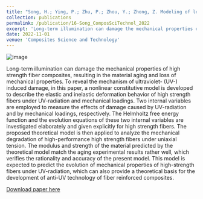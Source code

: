 ```yaml
---
title: "Song, H.; Ying, P.; Zhu, P.; Zhou, Y.; Zhong, Z. Modeling of load responses and aging of high strength fibers considering UV-radiation. Composites Science and Technology 2023, 231. DOI: 10.1016/j.compscitech.2022.109806"
collection: publications
permalink: /publication/16-Song_ComposSciTechnol_2022
excerpt: 'Long-term illumination can damage the mechanical properties of high strength fiber composites, resulting in the material aging and loss of mechanical properties. To reveal the mechanism of ultraviolet- (UV-) induced damage, in this paper, a nonlinear constitutive model is developed to describe the elastic and inelastic deformation behavior of high strength fibers under UV-radiation and mechanical loadings.'
date: 2022-11-01
venue: 'Composites Science and Technology'
---
```

![image](https://user-images.githubusercontent.com/54773018/216847764-8fb36d30-20e2-4d38-b731-5c35a637b50f.png)

Long-term illumination can damage the mechanical properties of high strength fiber composites, resulting in the material aging and loss of mechanical properties. To reveal the mechanism of ultraviolet- (UV-) induced damage, in this paper, a nonlinear constitutive model is developed to describe the elastic and inelastic deformation behavior of high strength fibers under UV-radiation and mechanical loadings. Two internal variables are employed to measure the effects of damage caused by UV-radiation and by mechanical loadings, respectively. The Helmholtz free energy function and the evolution equations of these two internal variables are investigated elaborately and given explicitly for high strength fibers. The proposed theoretical model is then applied to analyze the mechanical degradation of high-performance high strength fibers under uniaxial tension. The modulus and strength of the material predicted by the theoretical model match the aging experimental results rather well, which verifies the rationality and accuracy of the present model. This model is expected to predict the evolution of mechanical properties of high-strength fibers under UV-radiation, which can also provide a theoretical basis for the development of anti-UV technology of fiber reinforced composites.

[Download paper here](http://hityingph.github.io/files/16-Song_ComposSciTechnol_2022.pdf)
